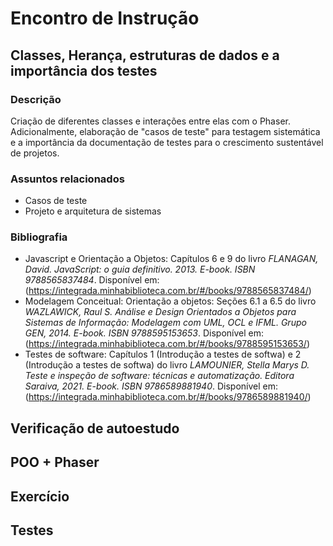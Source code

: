 # Encontro de Instrução

## Classes, Herança, estruturas de dados e a importância dos testes

### Descrição
Criação de diferentes classes e interações entre elas com o Phaser. Adicionalmente, elaboração de "casos de teste" para testagem sistemática e a importância da documentação de testes para o crescimento sustentável de projetos.

### Assuntos relacionados
- Casos de teste
- Projeto e arquitetura de sistemas

### Bibliografia
- Javascript e Orientação a Objetos: Capítulos 6 e 9 do livro _FLANAGAN, David. JavaScript: o guia definitivo. 2013. E-book. ISBN 9788565837484_. Disponível em: (https://integrada.minhabiblioteca.com.br/#/books/9788565837484/)
- Modelagem Conceitual: Orientação a objetos: Seções 6.1 a 6.5 do livro _WAZLAWICK, Raul S. Análise e Design Orientados a Objetos para Sistemas de Informação: Modelagem com UML, OCL e IFML. Grupo GEN, 2014. E-book. ISBN 9788595153653_. Disponível em: (https://integrada.minhabiblioteca.com.br/#/books/9788595153653/)
- Testes de software: Capítulos 1 (Introdução a testes de softwa) e 2 (Introdução a testes de softwa) do livro _LAMOUNIER, Stella Marys D. Teste e inspeção de software: técnicas e automatização. Editora Saraiva, 2021. E-book. ISBN 9786589881940_. Disponível em: (https://integrada.minhabiblioteca.com.br/#/books/9786589881940/)

## Verificação de autoestudo

## POO + Phaser

## Exercício

## Testes


